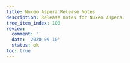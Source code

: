 ```yaml
---
title: Nuxeo Aspera Release Notes
description: Release notes for Nuxeo Aspera.
tree_item_index: 100
review:
  comment: ''
  date: '2020-09-10'
  status: ok
toc: true
---
```

